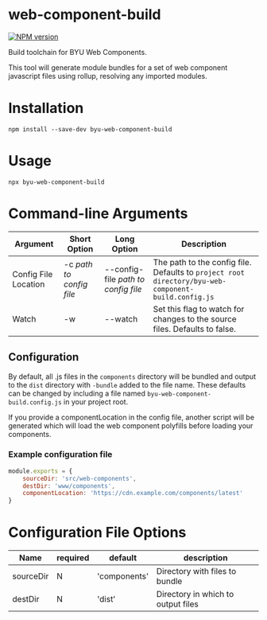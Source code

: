 # web-component-build

[![NPM version][npm-image]][npm-url]

Build toolchain for BYU Web Components.

This tool will generate module bundles for a set of web component javascript files
using rollup, resolving any imported modules.

# Installation

```
npm install --save-dev byu-web-component-build
```

# Usage
```
npx byu-web-component-build
```

# Command-line Arguments

Argument | Short Option | Long Option | Description
-|-|-|-
Config File Location | -c *path to config file* | --config-file *path to config file* | The path to the config file. Defaults to `project root directory/byu-web-component-build.config.js`
Watch | -w | --watch | Set this flag to watch for changes to the source files. Defaults to false.

## Configuration

By default, all .js files in the `components` directory will be bundled and
output to the `dist` directory with `-bundle` added to the file name. These defaults
can be changed by including a file named `byu-web-component-build.config.js` in
your project root.

If you provide a componentLocation in the config file, another script will be generated
which will load the web component polyfills before loading your components.

### Example configuration file

```javascript
module.exports = {
    sourceDir: 'src/web-components',
    destDir: 'www/components',
    componentLocation: 'https://cdn.example.com/components/latest'
}
```

# Configuration File Options

Name | required | default | description
-----|----------|---------|------------
sourceDir | N | 'components' | Directory with files to bundle
destDir | N | 'dist' | Directory in which to output files

[npm-url]: https://www.npmjs.com/package/byu-web-component-build
[npm-image]: https://img.shields.io/npm/v/byu-web-component-build.svg
